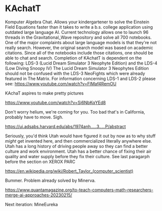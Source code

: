 # KAchatT
Komputer Algebra Chat.  Allows your kindergartener to solve the Einstein Field Equations faster than it takes to write a b.s. college application using outdated large language AI.
Current technology allows one to launch 96 threads in the Gravitational_Wave repository and solve all 700 notebooks.  One of the major complaints about large language models is that they're not really search.  However, the original search model was based on academic citations.   Since all of the notebooks include those citations, one should be able to chat and search.
Completion of KAchatT is dependent on the following:  LDS-3 (Lucid Dream Simulator 3 Neophyte Edition) and the LDS-4 (Low Diving Snoopy IV)
The Lucid Dream Simulator 3 Neophytes Edition should not be confused with the LDS-3 NeoFights which were already featured in The Matrix.
For information concerning LDS-1 and LDS-2 please see:
https://www.youtube.com/watch?v=FIMaf4RemOU

KAchaT aspires to make pretty pictures

https://www.youtube.com/watch?v=Si6NbKqYEd8

Don't worry helium, we're coming for you.  Too bad that's in California, probably have to move. Sigh.


https://ui.adsabs.harvard.edu/abs/1974anh.....3.....P/abstract

Seriously, you'd think Utah would have figured it out by now as to why stuff *might* get invented here, and then commercialized literally anywhere else.  Utah has a long history of driving people away so they can find a better culture and work environment.  Utah has a better chance of fixing their air quality and water supply before they fix their culture.  See last paragarph before the section on XEROX PARC

https://en.wikipedia.org/wiki/Robert_Taylor_(computer_scientist)

Bummer.  Problem already solved by Minerva.

https://www.quantamagazine.org/to-teach-computers-math-researchers-merge-ai-approaches-20230215/

Next iteration:
MineEureka
